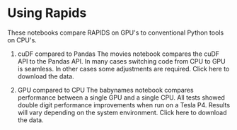 # Using Rapids
These notebooks compare RAPIDS on GPU's to conventional Python tools on CPU's.

1. cuDF compared to Pandas
The movies notebook compares the cuDF API to the Pandas API. In many cases switching code from CPU to GPU is seamless. In other cases some adjustments are required. Click here to download the data.

2. GPU compared to CPU
The babynames notebook compares performance between a single GPU and a single CPU. All tests showed double digit performance improvements when run on a Tesla P4. Results will vary depending on the system environment. Click here to download the data.
